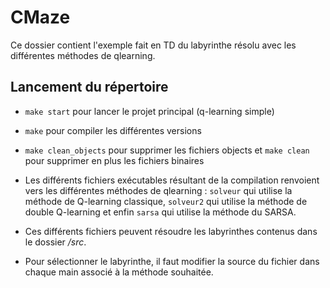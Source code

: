 # CMaze

Ce dossier contient l'exemple fait en TD du labyrinthe résolu avec les différentes méthodes de qlearning.

## Lancement du répertoire

- `make start` pour lancer le projet principal (q-learning simple)
- `make` pour compiler les différentes versions
- `make clean_objects` pour supprimer les fichiers objects et `make clean` pour supprimer en plus les fichiers binaires
- Les différents fichiers exécutables résultant de la compilation renvoient vers les différentes méthodes de qlearning : `solveur` qui utilise la méthode de Q-learning classique, `solveur2` qui utilise la méthode de double Q-learning et enfin `sarsa` qui utilise la méthode du SARSA.

- Ces différents fichiers peuvent résoudre les labyrinthes contenus dans le dossier _/src_.
- Pour sélectionner le labyrinthe, il faut modifier la source du fichier dans chaque main associé à la méthode souhaitée.

